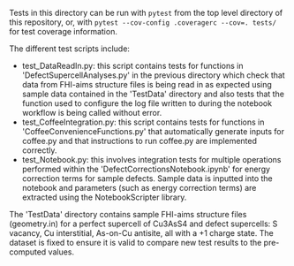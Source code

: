 Tests in this directory can be run with `pytest` from the top level directory of this repository, or, with `pytest --cov-config .coveragerc --cov=. tests/` for test coverage information.

The different test scripts include:
- test_DataReadIn.py: this script contains tests for functions in 'DefectSupercellAnalyses.py' in the previous directory which check that data from FHI-aims structure files is being read in as expected using sample data contained in the 'TestData' directory and also tests that the function used to configure the log file written to during the notebook workflow is being called without error.
- test_CoffeeIntegration.py: this script contains tests for functions in 'CoffeeConvenienceFunctions.py' that automatically generate inputs for coffee.py and that instructions to run coffee.py are implemented correctly.
- test_Notebook.py: this involves integration tests for multiple operations performed within the 'DefectCorrectionsNotebook.ipynb' for energy correction terms for sample defects. Sample data is inputted into the notebook and parameters (such as energy correction terms) are extracted using the NotebookScripter library.


The 'TestData' directory contains sample FHI-aims structure files (geometry.in) for a perfect supercell of Cu3AsS4 and defect supercells: S vacancy, Cu interstitial, As-on-Cu antisite, all with a +1 charge state. The dataset is fixed to ensure it is valid to compare new test results to the pre-computed values.